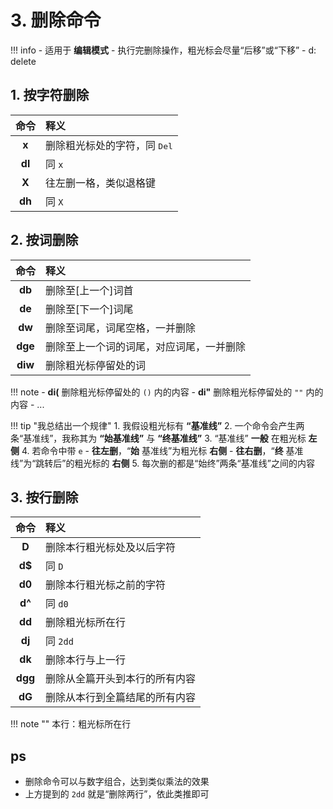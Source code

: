 # 3. 删除命令

!!! info
    - 适用于 **编辑模式**
    - 执行完删除操作，粗光标会尽量“后移”或“下移”
    - d: delete

## 1. 按字符删除

| 命令 | 释义 |
| :---: | :--- |
| **x** | 删除粗光标处的字符，同 <kbd>Del</kbd> |
| **dl** | 同 `x` |
| **X** | 往左删一格，类似退格键 |
| **dh** | 同 `X` |

## 2. 按词删除

| 命令 | 释义 |
| :---: | :--- |
| **db** | 删除至[上一个]词首 |
| **de** | 删除至[下一个]词尾 |
| **dw** | 删除至词尾，词尾空格，一并删除 |
| **dge** | 删除至上一个词的词尾，对应词尾，一并删除 |
| **diw** | 删除粗光标停留处的词 |

!!! note
    - **di(** 删除粗光标停留处的 `()` 内的内容
    - **di"** 删除粗光标停留处的 `""` 内的内容
    - ...

!!! tip "我总结出一个规律"
    1. 我假设粗光标有 **“基准线”**
    2. 一个命令会产生两条“基准线”，我称其为 **“始基准线”** 与 **“终基准线”**
    3. “基准线” **一般** 在粗光标 **左侧**
    4. 若命令中带 `e`
        - **往左删**，“**始** 基准线”为粗光标 **右侧**
        - **往右删**，“**终** 基准线”为“跳转后”的粗光标的 **右侧**
    5. 每次删的都是“始终”两条“基准线”之间的内容

## 3. 按行删除

| 命令 | 释义 |
| :---: | :--- |
| **D** | 删除本行粗光标处及以后字符 |
| **d$** | 同 `D` |
| **d0** | 删除本行粗光标之前的字符 |
| **d^** | 同 `d0` |
| **dd** | 删除粗光标所在行 |
| **dj** | 同 `2dd` |
| **dk** | 删除本行与上一行 |
| **dgg** | 删除从全篇开头到本行的所有内容 |
| **dG** | 删除从本行到全篇结尾的所有内容 |

!!! note ""
    本行：粗光标所在行

## ps

- 删除命令可以与数字组合，达到类似乘法的效果
- 上方提到的 `2dd` 就是“删除两行”，依此类推即可
